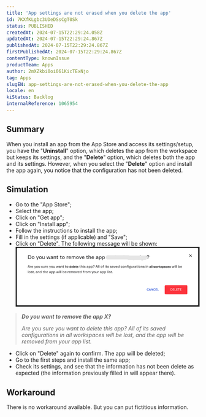 ```yaml
---
title: 'App settings are not erased when you delete the app'
id: 7KXfKLgbc3UDeDSsCgT0Sk
status: PUBLISHED
createdAt: 2024-07-15T22:29:24.058Z
updatedAt: 2024-07-15T22:29:24.867Z
publishedAt: 2024-07-15T22:29:24.867Z
firstPublishedAt: 2024-07-15T22:29:24.867Z
contentType: knownIssue
productTeam: Apps
author: 2mXZkbi0oi061KicTExNjo
tag: Apps
slugEN: app-settings-are-not-erased-when-you-delete-the-app
locale: en
kiStatus: Backlog
internalReference: 1065954
---
```


## Summary


When you install an app from the App Store and access its settings/setup, you have the "**Uninstall**" option, which deletes the app from the workspace but keeps its settings, and the "**Delete**" option, which deletes both the app and its settings.
However, when you select the "**Delete**" option and install the app again, you notice that the configuration has not been deleted.


##

## Simulation



- Go to the "App Store";
- Select the app;
- Click on "Get app";
- Click on "Install app";
- Follow the instructions to install the app;
- Fill in the settings (if applicable) and "Save";
- Click on "Delete". The following message will be shown:
 ![](https://raw.githubusercontent.com/vtexdocs/known-issues/refs/heads/main/docs/en/known-issues/Apps/app-settings-are-not-erased-when-you-delete-the-app_1.png)

> _**Do you want to remove the app X?**_
>
> _Are you sure you want to delete this app? All of its saved configurations in all workspaces will be lost, and the app will be removed from your app list._

- Click on "Delete" again to confirm. The app will be deleted;
- Go to the first steps and install the same app;
- Check its settings, and see that the information has not been delete as expected (the information previously filled in will appear there).


##

## Workaround


There is no workaround available. But you can put fictitious information.





